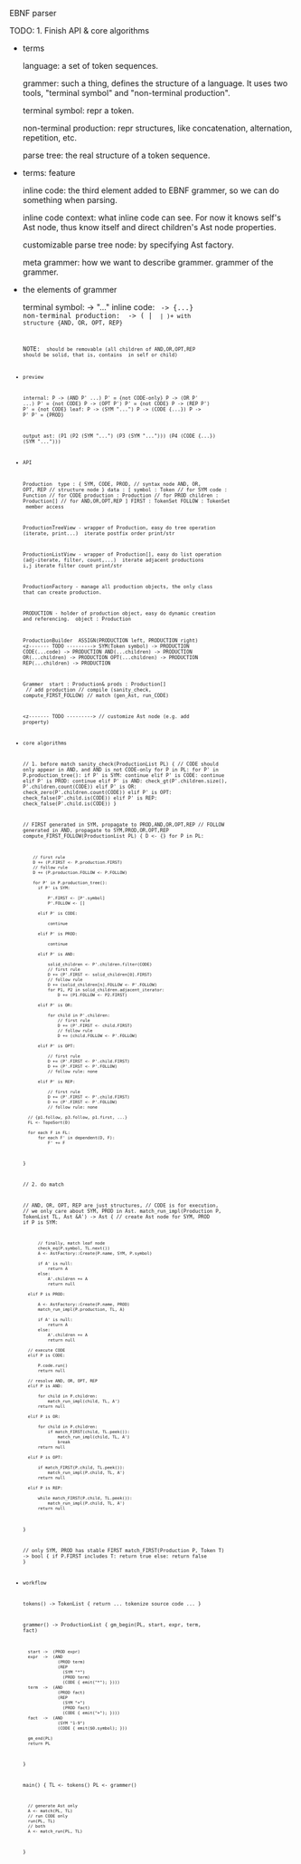 EBNF parser

TODO:
    1. Finish API & core algorithms

+ terms

    language: a set of token sequences.

    grammer: such a thing, defines the structure of a language. It uses two
        tools, "terminal symbol" and "non-terminal production".

    terminal symbol: repr a token.

    non-terminal production: repr structures, like concatenation, alternation,
        repetition, etc.

    parse tree: the real structure of a token sequence.

+ terms: feature

    inline code: the third element added to EBNF grammer, so we can do
        something when parsing.

    inline code context: what inline code can see. For now it knows self's Ast
        node, thus know itself and direct children's Ast node properties.

    customizable parse tree node: by specifying Ast factory.

    meta grammer: how we want to describe grammer. grammer of the grammer.

+ the elements of grammer

    terminal symbol:
      <symb> -> "..."
    inline code:
      <code> -> {...}
    non-terminal production:
      <prod> -> (<symb> | <code> | <prod>)+ with structure {AND, OR, OPT, REP}

    NOTE: <code> should be removable (all children of AND,OR,OPT,REP should be
    solid, that is, contains <symb> in self or child)

+ preview

    internal:
      P -> (AND P' ...)   P' = {not CODE-only}
      P -> (OR P' ...)    P' = {not CODE}
      P -> (OPT P')       P' = {not CODE}
      P -> (REP P')       P' = {not CODE}
    leaf:
      P -> (SYM "...")
      P -> (CODE {...})
      P -> P'             P' = {PROD}

    output ast:
      (P1
        (P2 (SYM "...")
            (P3
              (SYM "...")))
        (P4 (CODE {...})
            (SYM "...")))

+ API

    Production
      <fields>
        type : {
            SYM, CODE, PROD,                // syntax node
            AND, OR, OPT, REP               // structure node
        }
        data : [
            symbol      : Token             // for SYM
            code        : Function          // for CODE
            production  : Production        // for PROD
            children    : Production[]      // for AND,OR,OPT,REP
        ]
        FIRST : TokenSet
        FOLLOW : TokenSet
      <methods>
        member access

    ProductionTreeView - wrapper of Production, easy do tree operation (iterate, print...)
      <methods>
        iterate postfix order
        print/str

    ProductionListView - wrapper of Production[], easy do list operation (adj-iterate, filter, count,...)
      <methods>
        iterate adjacent productions i,j
        iterate
        filter
        count
        print/str

    ProductionFactory - manage all production objects, the only class that can create production.

    PRODUCTION - holder of production object, easy do dynamic creation and referencing.
      <fields>
        object : Production

    ProductionBuilder
      <methods>
        ASSIGN(PRODUCTION left, PRODUCTION right) <z------- TODO --------->
        SYM(Token symbol) -> PRODUCTION
        CODE(...code) -> PRODUCTION
        AND(...children) -> PRODUCTION
        OR(...children) -> PRODUCTION
        OPT(...children) -> PRODUCTION
        REP(...children) -> PRODUCTION

    Grammer
      <fields>
        start : Production&
        prods : Production[]
      <methods>
        // add production
        // compile (sanity_check, compute_FIRST_FOLLOW)
        // match (gen_Ast, run_CODE)

    <z------- TODO --------->
    // customize Ast node (e.g. add property)

+ core algorithms

    // 1. before match
    sanity_check(ProductionList PL)
    {
        // CODE should only appear in AND, and AND is not CODE-only
        for P in PL:
          for P' in P.production_tree():
              if P' is SYM:
                  continue
              elif P' is CODE:
                  continue
              elif P' is PROD:
                  continue
              elif P' is AND:
                  check_gt(P'.children.size(), P'.children.count(CODE))
              elif P' is OR:
                  check_zero(P'.children.count(CODE))
              elif P' is OPT:
                  check_false(P'.child.is(CODE))
              elif P' is REP:
                  check_false(P'.child.is(CODE))
    }

    // FIRST generated in SYM, propagate to PROD,AND,OR,OPT,REP
    // FOLLOW generated in AND, propagate to SYM,PROD,OR,OPT,REP
    compute_FIRST_FOLLOW(ProductionList PL)
    {
        D <- {}
        for P in PL:

          // first rule
          D += (P.FIRST <- P.production.FIRST)
          // follow rule
          D += (P.production.FOLLOW <- P.FOLLOW)

          for P' in P.production_tree():
            if P' is SYM:

                P'.FIRST <- [P'.symbol]
                P'.FOLLOW <- []

            elif P' is CODE:

                continue

            elif P' is PROD:

                continue

            elif P' is AND:

                solid_children <- P'.children.filter(CODE)
                // first rule
                D += (P'.FIRST <- solid_children[0].FIRST)
                // follow rule
                D += (solid_children[n].FOLLOW <- P'.FOLLOW)
                for P1, P2 in solid_children.adjacent_iterator:
                    D += (P1.FOLLOW <- P2.FIRST)

            elif P' is OR:

                for child in P'.children:
                    // first rule
                    D += (P'.FIRST <- child.FIRST)
                    // follow rule
                    D += (child.FOLLOW <- P'.FOLLOW)

            elif P' is OPT:

                // first rule
                D += (P'.FIRST <- P'.child.FIRST)
                D += (P'.FIRST <- P'.FOLLOW)
                // follow rule: none

            elif P' is REP:

                // first rule
                D += (P'.FIRST <- P'.child.FIRST)
                D += (P'.FIRST <- P'.FOLLOW)
                // follow rule: none

        // {p1.follow, p3.follow, p1.first, ...}
        FL <- TopoSort(D)

        for each F in FL:
            for each F' in dependent(D, F):
                F' += F
    }

    // 2. do match

    // AND, OR, OPT, REP are just structures,
    // CODE is for execution,
    // we only care about SYM, PROD in Ast.
    match_run_impl(Production P, TokenList TL, Ast &A') -> Ast
    {
        // create Ast node for SYM, PROD
        if P is SYM:

            // finally, match leaf node
            check_eq(P.symbol, TL.next())
            A <- AstFactory::Create(P.name, SYM, P.symbol)

            if A' is null:
                return A
            else:
                A'.children += A
                return null

        elif P is PROD:

            A <- AstFactory::Create(P.name, PROD)
            match_run_impl(P.production, TL, A)

            if A' is null:
                return A
            else:
                A'.children += A
                return null

        // execute CODE
        elif P is CODE:

            P.code.run()
            return null

        // resolve AND, OR, OPT, REP
        elif P is AND:

            for child in P.children:
                match_run_impl(child, TL, A')
            return null

        elif P is OR:

            for child in P.children:
                if match_FIRST(child, TL.peek()):
                    match_run_impl(child, TL, A')
                    break
            return null

        elif P is OPT:

            if match_FIRST(P.child, TL.peek()):
                match_run_impl(P.child, TL, A')
            return null

        elif P is REP:

            while match_FIRST(P.child, TL.peek()):
                match_run_impl(P.child, TL, A')
            return null
    }

    // only SYM, PROD has stable FIRST
    match_FIRST(Production P, Token T) -> bool
    {
        if P.FIRST includes T:
            return true
        else:
            return false
    }

+ workflow

    tokens() -> TokenList
    {
        return ... tokenize source code ...
    }

    grammer() -> ProductionList
    {
        gm_begin(PL, start, expr, term, fact)

        start ->  (PROD expr)
        expr  ->  (AND
                    (PROD term)
                    (REP
                      (SYM "*")
                      (PROD term)
                      (CODE { emit("*"); })))
        term  ->  (AND
                    (PROD fact)
                    (REP
                      (SYM "+")
                      (PROD fact)
                      (CODE { emit("+"); })))
        fact  ->  (AND
                    (SYM "1-9")
                    (CODE { emit($0.symbol); }))

        gm_end(PL)
        return PL
    }

    main()
    {
        TL <- tokens()
        PL <- grammer()

        // generate Ast only
        A <- match(PL, TL)
        // run CODE only
        run(PL, TL)
        // both
        A <- match_run(PL, TL)
    }

